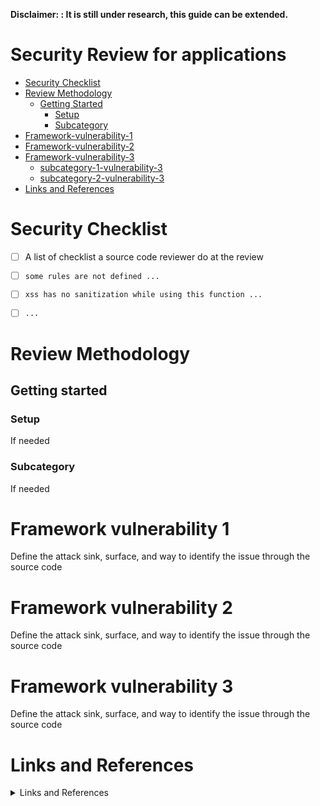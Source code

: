 **Disclaimer: <If it is not ready>: It is still under research, this guide can be extended.**

# Security Review for <Framework> applications
- [Security Checklist](#security-checklist)
- [Review Methodology](#review-methodology)
	- [Getting Started](#getting-started)
		- [Setup](#setup)
        - [Subcategory](#subcategory)
- [Framework-vulnerability-1](#framework-vulnerability-1)
- [Framework-vulnerability-2](#framework-vulnerability-2)
- [Framework-vulnerability-3](#framework-vulnerability-3)
    - [subcategory-1-vulnerability-3](#subcategory-1-vulnerability-3)
    - [subcategory-2-vulnerability-3](#subcategory-2-vulnerability-3)
- [Links and References](#links-and-references)


# Security Checklist

- [ ]  A list of checklist a source code reviewer do at the review
- [ ]  `some rules are not defined ...` 
- [ ]  `xss has no sanitization while using this function ...`
- [ ]  `...`


# Review Methodology
## Getting started

### Setup
If needed 

### Subcategory
If needed 

# Framework vulnerability 1
Define the attack sink, surface, and way to identify the issue through the source code

# Framework vulnerability 2
Define the attack sink, surface, and way to identify the issue through the source code

# Framework vulnerability 3
Define the attack sink, surface, and way to identify the issue through the source code




# Links and References
<details><summary>Links and References</summary><blockquote>

1. [Link 1](https://shabarkin.notion.site/)
2. [Link 2](https://shabarkin.notion.site/)
3. [Link 3](https://shabarkin.notion.site/)
4. [Link 4](https://shabarkin.notion.site/)

</blockquote></details>